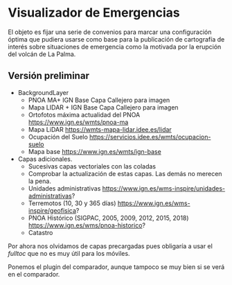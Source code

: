 # Visualizador de Emergencias

El objeto es fijar una serie de convenios para marcar una configuración óptima que pudiera usarse como base para la publicación de cartografía de interés sobre situaciones de emergencia como la motivada por la erupción del volcán de La Palma.


## Versión preliminar

* BackgroundLayer
  * PNOA MA+ IGN Base Capa Callejero para imagen
  * Mapa LIDAR + IGN Base Capa Callejero para imagen
  * Ortofotos máxima actualidad del PNOA https://www.ign.es/wmts/pnoa-ma
  * Mapa LiDAR https://wmts-mapa-lidar.idee.es/lidar
  * Ocupación del Suelo https://servicios.idee.es/wmts/ocupacion-suelo
  * Mapa base https://www.ign.es/wmts/ign-base
* Capas adicionales.
  * Sucesivas capas vectoriales con las coladas
  * Comprobar la actualización de estas capas. Las demás no merecen la pena.
  * Unidades administrativas https://www.ign.es/wms-inspire/unidades-administrativas?
  * Terremotos (10, 30 y 365 días) https://www.ign.es/wms-inspire/geofisica?
  * PNOA Histórico (SIGPAC, 2005, 2009, 2012, 2015, 2018) https://www.ign.es/wms/pnoa-historico?
  * Catastro

Por ahora nos olvidamos de capas precargadas pues obligaría a usar el *fulltoc* que no es muy  útil para los móviles.

Ponemos el plugin del comparador, aunque tampoco se muy bien si se verá en el comparador.

